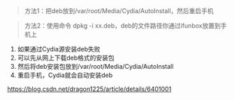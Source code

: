 > 方法1：把deb放到/var/root/Media/Cydia/AutoInstall，然后重启手机

> 方法2：使用命令 dpkg -i xx.deb，deb的文件路径你通过ifunbox放置到手机上

1. 如果通过Cydia源安装deb失败
2. 可以先从网上下载deb格式的安装包
3. 然后将deb安装包放到/var/root/Media/Cydia/AutoInstall
4. 重启手机，Cydia就会自动安装deb

https://blog.csdn.net/dragon1225/article/details/6401001